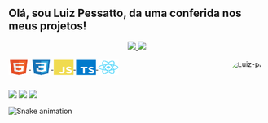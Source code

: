 ## Olá, sou Luiz Pessatto, da uma conferida nos meus projetos!
<div align="center">
  <a href="https://github.com/luizpessatto">
  <img height="160em" src="https://github-readme-stats.vercel.app/api?username=luizpessatto&show_icons=true&theme=dark&include_all_commits=true&count_private=true"/>
  <img height="160em" src="https://github-readme-stats.vercel.app/api/top-langs/?username=luizpessatto&layout=compact&langs_count=7&theme=dark"/>
</div>
<div style="display: inline_block"><br>
  <img align="center" alt="Luiz-HTML" height="30" width="40" src="https://raw.githubusercontent.com/devicons/devicon/master/icons/html5/html5-original.svg">
  <img align="center" alt="Luiz-CSS" height="30" width="40" src="https://raw.githubusercontent.com/devicons/devicon/master/icons/css3/css3-original.svg">
  <img align="center" alt="Luiz-Js" height="30" width="40" src="https://raw.githubusercontent.com/devicons/devicon/master/icons/javascript/javascript-plain.svg">
  <img align="center" alt="Luiz-Ts" height="30" width="40" src="https://raw.githubusercontent.com/devicons/devicon/master/icons/typescript/typescript-plain.svg">
  <img align="center" alt="Luiz-React" height="30" width="40" src="https://raw.githubusercontent.com/devicons/devicon/master/icons/react/react-original.svg">
  

  <img align="right" alt="Luiz-pic" height="150" style="border-radius:50px;" src="https://media.discordapp.net/attachments/903451540776435713/1011280862710603836/photomania-1c4c99465b54ee3ed1477f6ba54eaf63.jpg?width=810&height=764">
</div>
  
  ##
 
<div>
  <a href="https://www.linkedin.com/in/luizpessatto" target="_blank"><img src="https://img.shields.io/badge/-LinkedIn-%230077B5?style=for-the-badge&logo=linkedin&logoColor=white" target="_blank"></a> 
  <a href="https://instagram.com/luizpessatto" target="_blank"><img src="https://img.shields.io/badge/-Instagram-%23E4405F?style=for-the-badge&logo=instagram&logoColor=white" target="_blank"></a>
  <a href = "mailto:luiz@pessatto.com"><img src="https://img.shields.io/badge/-Gmail-%23333?style=for-the-badge&logo=gmail&logoColor=white" target="_blank"></a>

  ![Snake animation](https://github.com/luizpessatto/luizpessatto/blob/output/github-contribution-grid-snake.svg)
 
</div>
